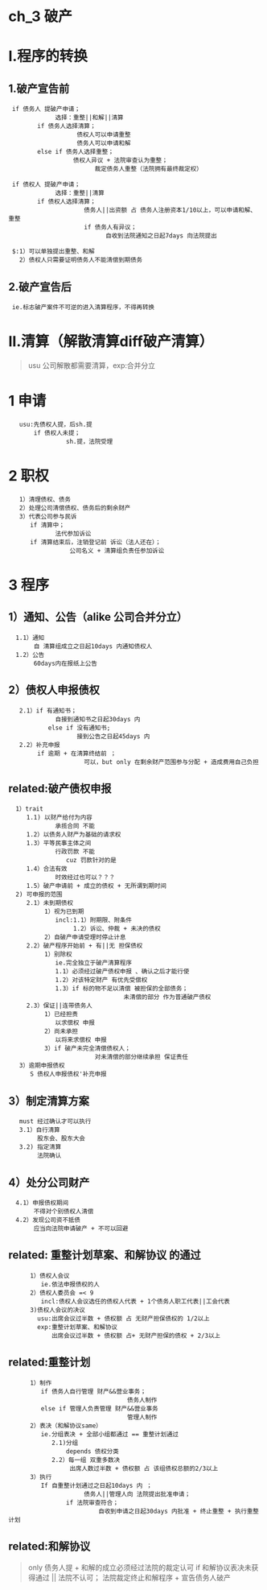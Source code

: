 # ch_3  破产
# I.程序的转换
## 1.破产宣告前
     if 债务人 提破产申请；
                 选择：重整||和解||清算
            if 债务人选择清算；
                       债权人可以申请重整
                       债务人可以申请和解
            else if 债务人选择重整；
                      债权人异议 + 法院审查认为重整；
                            裁定债务人重整（法院拥有最终裁定权）

     if 债权人 提破产申请；
                 选择：重整||清算
            if 债权人选择清算；
                         债务人||出资额 占 债务人注册资本1/10以上，可以申请和解、重整
                         if 债务人有异议；
                               自收到法院通知之日起7days 向法院提出

     $:1）可以单独提出重整、和解
       2）债权人只需要证明债务人不能清偿到期债务

## 2.破产宣告后
     ie.标志破产案件不可逆的进入清算程序，不得再转换

# II.清算（解散清算diff破产清算）
> usu 公司解散都需要清算，exp:合并分立
# 1 申请
       usu:先债权人提，后sh.提
           if 债权人未提；
                    sh.提，法院受理
# 2 职权
       1）清理债权、债务
       2）处理公司清偿债权、债务后的剩余财产
       3）代表公司参与民诉
          if 清算中；
                 法代参加诉讼
          if 清算结束后，注销登记前 诉讼（法人还在）；
                     公司名义 + 清算组负责任参加诉讼
# 3 程序
## 1）通知、公告（alike 公司合并分立）
      1.1）通知
           自 清算组成立之日起10days 内通知债权人
      1.2）公告
           60days内在报纸上公告
## 2）债权人申报债权
       2.1）if 有通知书；
                 自接到通知书之日起30days 内
               else if 没有通知书; 
                       接到公告之日起45days 内 
       2.2）补充申报
            if 逾期 + 在清算终结前 ；
                         可以，but only 在剩余财产范围参与分配 + 造成费用自己负担

## related:破产债权申报
      1）trait
         1.1) 以财产给付为内容
                 承揽合同 不能
         1.2）以债务人财产为基础的请求权
         1.3）平等民事主体之间
                 行政罚款 不能
                    cuz 罚款针对的是
         1.4）合法有效
                 时效经过也可以？？？
         1.5）破产申请前 + 成立的债权 + 无所谓到期时间
      2) 可申报的范围
         2.1）未到期债权
              1）视为已到期
                 incl:1.1）附期限、附条件
                      1.2）诉讼、仲裁 + 未决的债权
              2）自破产申请受理时停止计息
         2.2）破产程序开始前 + 有||无 担保债权
              1）别除权
                 ie.完全独立于破产清算程序
                 1.1）必须经过破产债权申报 、确认之后才能行使
                 1.2）对该特定财产 有优先受偿权
                 1.3）if 标的物不足以清偿 被担保的全部债务；
                                    未清偿的部分 作为普通破产债权
         2.3）保证||连带债务人
              1）已经担责
                 以求偿权 申报
              2）尚未承担 
                 以将来求偿权 申报
              3）if 破产未完全清偿债权人；
                            对未清偿的部分继续承担 保证责任
       3）逾期申报债权
          S 债权人申报债权'补充申报


## 3）制定清算方案
       must 经过确认才可以执行
       3.1）自行清算
            股东会、股东大会
       3.2) 指定清算
            法院确认

## 4）处分公司财产
      4.1）申报债权期间
           不得对个别债权人清偿
      4.2）发现公司资不抵债
           应当向法院申请破产 + 不可以回避

## related: 重整计划草案、和解协议 的通过
          1）债权人会议
             ie.依法申报债权的人
          2）债权人委员会 =< 9
             incl:债权人会议选任的债权人代表 + 1个债务人职工代表||工会代表
          3)债权人会议的决议
            usu:出席会议过半数 + 债权额 占 无财产担保债权的 1/2以上
            exp:重整计划草案、和解协议 
                出席会议过半数 + 债权额 占+ 无财产担保的债权 + 2/3以上

## related:重整计划
          1）制作
             if 债务人自行管理 财产&&营业事务；
                                     债务人制作
             else if 管理人负责管理 财产&&营业事务
                                     管理人制作
          2）表决（和解协议same）
             ie.分组表决 + 全部小组都通过 == 重整计划通过
                2.1)分组
                    depends 债权分类
                2.2）每一组 双重多数决
                     出席人数过半数 + 债权额 占 该组债权总额的2/3以上
          3）执行
             If 自重整计划通过之日起10days 内 ；
                         债务人||管理人向 法院提出批准申请；
                    if 法院审查符合；
                             自收到申请之日起30days 内批准 + 终止重整 + 执行重整计划

## related:和解协议
> only 债务人提 + 和解的成立必须经过法院的裁定认可
    if 和解协议表决未获得通过 || 法院不认可；
                法院裁定终止和解程序 + 宣告债务人破产




